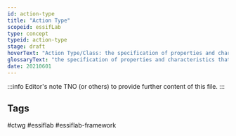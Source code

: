 ```yaml
---
id: action-type
title: "Action Type"
scopeid: essifLab
type: concept
typeid: action-type
stage: draft
hoverText: "Action Type/Class: the specification of properties and characteristics that an Action must have in order to qualify as instance of that class, or the set of Actions that actually have these properties and characteristics."
glossaryText: "the specification of properties and characteristics that an %%actions^action%% must have in order to qualify as instance of that class, or the set of %%actions^action%% that actually have these properties and characteristics."
date: 20210601
---
```


:::info Editor's note
TNO (or others) to provide further content of this file.
:::

## Tags
#ctwg #essiflab #essiflab-framework